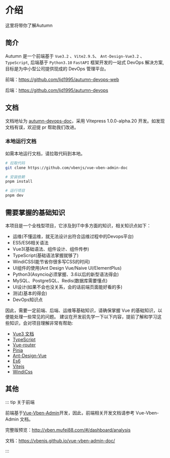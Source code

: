 # 介绍

这里将带你了解Autumn

## 简介

Autumn 是一个前端基于 `Vue3.2` 、`Vite2.9.5`、 `Ant-Design-Vue3.2` 、`TypeScript`, 后端基于 `Python3.10` `FastAPI` 框架开发的一站式 DevOps 解决方案,
目标是为中小型公司提供现成的 DevOps 管理平台。

前端：https://github.com/ljd1995/autumn-devops-web

后端：https://github.com/ljd1995/autumn-devops

## 文档

文档地址为 [autumn-devops-doc](https://github.com/vbenjs/vue-vben-admin-doc)，采用 Vitepress 1.0.0-alpha.20 开发。如发现文档有误，欢迎提 pr 帮助我们改进。

### 本地运行文档

如需本地运行文档，请拉取代码到本地。

```bash
# 拉取代码
git clone https://github.com/vbenjs/vue-vben-admin-doc

# 安装依赖
pnpm install

# 运行项目
pnpm dev
```

## 需要掌握的基础知识

本项目是一个全栈型项目，它涉及到IT中多方面的知识，相关知识点如下：

- 运维(不懂运维，就无法设计出符合运维过程中的Devops平台)
- ES5/ES6相关语法
- Vue3(基础语法、组件设计、组件传参)
- TypeScript(基础语法掌握就够了)
- WindiCSS(能节省你很多写CSS的时间)
- UI组件的使用(Ant Design Vue/Naive UI/ElementPlus)
- Python3(Asyncio必须掌握、3.6以后的新型语法得会)
- MySQL、PostgreSQL、Redis(数据库需要懂点)
- UI设计(如果不会也没关系，会的话前端页面能好看的多)
- 测试(基本的得会)
- DevOps知识点


因此，需要一定前端、后端、运维等基础知识，请确保掌握 Vue 的基础知识，以便能处理一些常见的问题。
建议在开发前先学一下以下内容，提前了解和学习这些知识，会对项目理解非常有帮助:

- [Vue3 文档](https://cn.vuejs.org/)
- [TypeScript](https://www.typescriptlang.org/)
- [Vue-router](https://router.vuejs.org/zh/)
- [Pinia](https://pinia.vuejs.org/)
- [Ant-Design-Vue](https://www.antdv.com/components/overview)
- [Es6](https://es6.ruanyifeng.com/)
- [Vitejs](https://vitejs.dev/)
- [WindiCss](https://cn.windicss.org/)

## 其他

::: tip 关于前端

前端基于[Vue-Vben-Admin](https://github.com/vbenjs/vue-vben-admin)开发，因此，前端相关开发文档请参考 Vue-Vben-Admin 文档。

完整版预览：<http://vben.mufei88.com/#/dashboard/analysis>

文档：<https://vbenjs.github.io/vue-vben-admin-doc/>

:::